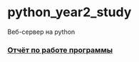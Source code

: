 # python_year2_study
Веб-сервер на python

### [Отчёт по работе программы](https://github.com/Blikaj/python_year2_study/blob/Web-Server/Web_server_readme.pdf)

